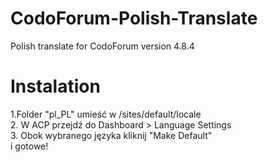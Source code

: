 # CodoForum-Polish-Translate

Polish translate for CodoForum version 4.8.4 

# Instalation

1.Folder "pl_PL" umieść w /sites/default/locale
<br>2. W ACP przejdź do Dashboard > Language Settings
<br>3. Obok wybranego języka kliknij "Make Default"
<br> i gotowe!
